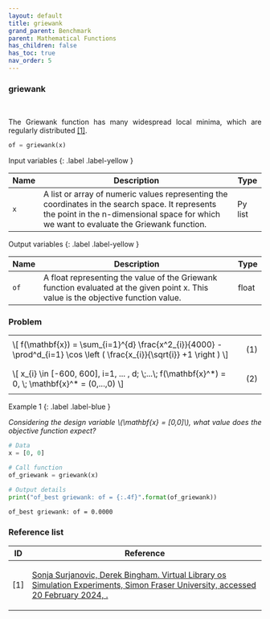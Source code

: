 ```yaml
---
layout: default
title: griewank
grand_parent: Benchmark
parent: Mathematical Functions
has_children: false
has_toc: true
nav_order: 5
---
```


<!--Don't delete ths script-->
<script src = "https://polyfill.io/v3/polyfill.min.js?features=es6"></script>
<script id = "MathJax-script" async src="https://cdn.jsdelivr.net/npm/mathjax@3/es5/tex-mml-chtml.js"></script>
<!--Don't delete ths script-->

<h3>griewank</h3>

<br>

<p align="justify">
  The Griewank function has many widespread local minima, which are regularly distributed <a href="#ref1">[1]</a>.
</p>

```python
of = griewank(x)
```

Input variables
{: .label .label-yellow }

<table style = "width:100%">
    <thead>
      <tr>
        <th>Name</th>
        <th>Description</th>
        <th>Type</th>
      </tr>
    </thead>
    <tr>
        <td><code>x</code></td>
        <td>A list or array of numeric values representing the coordinates in the search space. It represents the point in the n-dimensional space for which we want to evaluate the Griewank function.</td>
        <td>Py list </td>
    </tr>
</table>

Output variables
{: .label .label-yellow }

<table style = "width:100%">
    <thead>
      <tr>
        <th>Name</th>
        <th>Description</th>
        <th>Type</th>
      </tr>
    </thead>
    <tr>
        <td><code>of</code></td>
        <td>A float representing the value of the Griewank function evaluated at the given point x. This value is the objective function value.</td>
        <td>float</td>
    </tr>
</table>

<h3>Problem</h3>

<table style = "width:100%">
    <tr>
        <td style="width: 90%;">\[ f(\mathbf{x}) =  \sum_{i=1}^{d}  \frac{x^2_{i}}{4000} - \prod^d_{i=1} \cos \left ( \frac{x_{i}}{\sqrt{i}} +1 \right )  \]</td>
        <td style="width: 10%;"><p align = "right">(1)</p></td>
    </tr>
    <tr>
        <td style="width: 90%;">\[ x_{i} \in [-600, 600], i=1, ... , d; \;...\; f(\mathbf{x}^*) = 0, \; \mathbf{x}^* = (0,...,0) \]</td>
        <td style="width: 10%;"><p align = "right">(2)</p></td>
    </tr>
</table>

Example 1
{: .label .label-blue }

<p align = "justify">
  <i>
      Considering the design variable \(\mathbf{x} = [0,0]\), what value does the objective function expect?
  </i>
</p>

```python
# Data
x = [0, 0]

# Call function
of_griewank = griewank(x)

# Output details
print("of_best griewank: of = {:.4f}".format(of_griewank))
```

```bash
of_best griewank: of = 0.0000
```

<h3>Reference list</h3>

<table>
    <thead>
        <tr>
            <th>ID</th>
            <th>Reference</th>
        </tr>
    </thead>
    <tbody>
        <tr>
            <td><p align = "center" id = "ref1">[1]</p></td>
            <td><p align = "left"><a href="https://www.sfu.ca/~ssurjano/griewank.html" target="_blank" rel="noopener noreferrer">Sonja Surjanovic, Derek Bingham. Virtual Library os Simulation Experiments, Simon Fraser University, accessed 20 February 2024, <www.sfu.ca/~ssurjano/optimization>.</a></p></td>
        </tr>
    </tbody>
</table>
